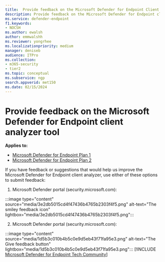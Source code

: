 ```yaml
---
title:  Provide feedback on the Microsoft Defender for Endpoint Client Analyzer tool
description: Provide feedback on the Microsoft Defender for Endpoint client analyzer tool
ms.service: defender-endpoint
f1.keywords:
- NOCSH
ms.author: ewalsh
author: emmwalshh
ms.reviewer: yongrhee
ms.localizationpriority: medium
manager: deniseb
audience: ITPro
ms.collection: 
- m365-security
- tier2
ms.topic: conceptual
ms.subservice: ngp
search.appverid: met150
ms.date: 02/15/2024
---
```


# Provide feedback on the Microsoft Defender for Endpoint client analyzer tool

**Applies to:**
- [Microsoft Defender for Endpoint Plan 1](microsoft-defender-endpoint.md)
- [Microsoft Defender for Endpoint Plan 2](microsoft-defender-endpoint.md)

If you have feedback or suggestions that would help us improve the Microsoft Defender for Endpoint client analyzer, use either of these options to submit feedback:

1. Microsoft Defender portal (security.microsoft.com):

:::image type="content" source="media/3e2db5015cd4f47436b4765b2303f4f5.png" alt-text="The smiley feedback icon" lightbox="media/3e2db5015cd4f47436b4765b2303f4f5.png":::

2. Microsoft Defender portal (security.microsoft.com):

:::image type="content" source="media/1d5b3c010b4b5c0e9d5eb43f71fa95e3.png" alt-text="The Give feedback button" lightbox="media/1d5b3c010b4b5c0e9d5eb43f71fa95e3.png":::
[!INCLUDE [Microsoft Defender for Endpoint Tech Community](../includes/defender-mde-techcommunity.md)]
